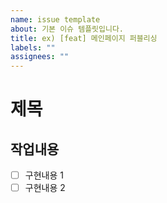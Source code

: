 ```yaml
---
name: issue template
about: 기본 이슈 템플릿입니다.
title: ex) [feat] 메인페이지 퍼블리싱
labels: ""
assignees: ""
---
```


# 제목

## 작업내용

- [ ] 구현내용 1
- [ ] 구현내용 2
